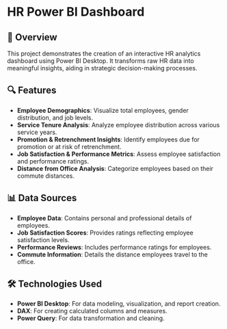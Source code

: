 # HR Power BI Dashboard

## 📌 Overview

This project demonstrates the creation of an interactive HR analytics dashboard using Power BI Desktop. It transforms raw HR data into meaningful insights, aiding in strategic decision-making processes.

## 🔍 Features

* **Employee Demographics**: Visualize total employees, gender distribution, and job levels.
* **Service Tenure Analysis**: Analyze employee distribution across various service years.
* **Promotion & Retrenchment Insights**: Identify employees due for promotion or at risk of retrenchment.
* **Job Satisfaction & Performance Metrics**: Assess employee satisfaction and performance ratings.
* **Distance from Office Analysis**: Categorize employees based on their commute distances.

## 📊 Data Sources

* **Employee Data**: Contains personal and professional details of employees.
* **Job Satisfaction Scores**: Provides ratings reflecting employee satisfaction levels.
* **Performance Reviews**: Includes performance ratings for employees.
* **Commute Information**: Details the distance employees travel to the office.

## 🛠 Technologies Used

* **Power BI Desktop**: For data modeling, visualization, and report creation.
* **DAX**: For creating calculated columns and measures.
* **Power Query**: For data transformation and cleaning.

